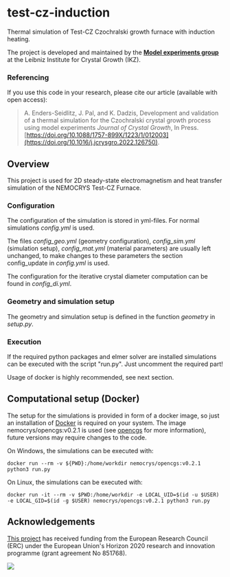 # test-cz-induction

Thermal simulation of Test-CZ Czochralski growth furnace with induction heating.

The project is developed and maintained by the [**Model experiments group**](https://www.ikz-berlin.de/en/research/materials-science/section-fundamental-description#c486) at the Leibniz Institute for Crystal Growth (IKZ).

### Referencing
If you use this code in your research, please cite our article (available with open access):

> A. Enders-Seidlitz, J. Pal, and K. Dadzis, Development and validation of a thermal simulation for the Czochralski crystal growth process using model experiments *Journal of Crystal Growth*, In Press. [https://doi.org/10.1088/1757-899X/1223/1/012003](https://doi.org/10.1016/j.jcrysgro.2022.126750).

## Overview

This project is used for 2D steady-state electromagnetism and heat transfer simulation of the NEMOCRYS Test-CZ Furnace.

### Configuration

The configuration of the simulation is stored in yml-files. For normal simulations *config.yml* is used.

The files *config_geo.yml* (geometry configuration), *config_sim.yml* (simulation setup), *config_mat.yml* (material parameters) are usually left unchanged, to make changes to these parameters the section config_update in *config.yml* is used.

The configuration for the iterative crystal diameter computation can be found in *config_di.yml*.

### Geometry and simulation setup

The geometry and simulation setup is defined in the function *geometry* in *setup.py*.

### Execution

If the required python packages and elmer solver are installed simulations can be executed with the script "run.py". Just uncomment the required part!

Usage of docker is highly recommended, see next section.

## Computational setup (Docker)

The setup for the simulations is provided in form of a docker image, so just an installation of [Docker](https://docs.docker.com/get-docker/) is required on your system. The image nemocrys/opencgs:v0.2.1 is used (see [opencgs](https://github.com/nemocrys/opencgs) for more information), future versions may require changes to the code.

On Windows, the simulations can be executed with:
```
docker run --rm -v ${PWD}:/home/workdir nemocrys/opencgs:v0.2.1 python3 run.py
```

On Linux, the simulations can be executed with:
```
docker run -it --rm -v $PWD:/home/workdir -e LOCAL_UID=$(id -u $USER) -e LOCAL_GID=$(id -g $USER) nemocrys/opencgs:v0.2.1 python3 run.py
```

## Acknowledgements

[This project](https://www.researchgate.net/project/NEMOCRYS-Next-Generation-Multiphysical-Models-for-Crystal-Growth-Processes) has received funding from the European Research Council (ERC) under the European Union's Horizon 2020 research and innovation programme (grant agreement No 851768).

<img src="https://raw.githubusercontent.com/nemocrys/test-cz-induction/EU-ERC.png">
